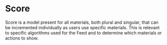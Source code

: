 # Score

Score is a model present for all materials, both plural and singular, that can be incremented individually as users use specific materials. This is relevant to specific algorithms used for the Feed and to determine which materials or actions to show.
